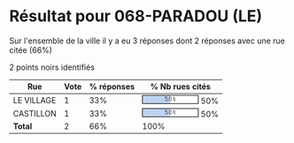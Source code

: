 # Résultat pour 068-PARADOU (LE)

Sur l'ensemble de la ville il y a eu 3 réponses dont 2 réponses avec une rue citée (66%)

2 points noirs identifiés

| Rue | Vote | % réponses | % Nb rues cités|
|-----|------|------------|----------------|
| LE VILLAGE | 1 | 33% | <img src="../../img/bar_50.gif" />&nbsp;50%|
| CASTILLON | 1 | 33% | <img src="../../img/bar_50.gif" />&nbsp;50%|
| **Total** | 2 | 66% | 100%|
